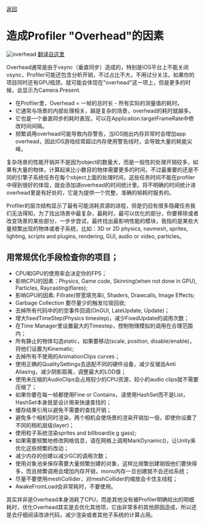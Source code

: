 [返回](index.md)

# 造成Profiler "Overhead"的因素

![overhead](https://pan.baidu.com/s/1geRsAIn)
[翻译自这里](http://answers.unity3d.com/questions/482381/what-are-causes-of-overhead-in-profiler.html)

Overhead通常是由于vsync（垂直同步）造成的，特别是IOS平台上不能关闭vsync，Profiler可能还包含分析开销，不过占比不大，不用过分关注，如果你的项目同时还有GPU瓶颈，就可能会体现在"overhead"这一项上，但是更多的时候，会显示为Camera.Present.  

- 在Profiler里，Overhead = 一帧的总时长 - 所有实际的测量值的耗时。
- 它通常与场景的内部处理相关，越是复杂的场景，overhead的耗时就越多。
- 它也是一个垂直同步的耗时表现，可以在Application.targetFrameRate中修改时间间隔。
- 频繁调用overhead可能导致内存警告，当IOS抛出内存异常时会增加app overhead，因此IOS游戏经常超过内存使用警告线时，会导致大量的耗能尖峰。


复杂场景的性能开销并不是因为object的数量大，而是一般性的处理开销较多，如果有大量的物体，计算起来比小数目的物体需要更多的时间，不过最重要的还是不同的引擎子系统任务在每个object上面的处理时间，这些任务时间不能在profiler中得到很好的体现，就会添加进overhead的时间统计里。将不明确的时间统计进overhead里是有好处的，它是为提供一个完整，准确的帧耗时服务的。  

Profiler的层次结构显示了最有可能消耗资源的进程，但是仍旧有很多隐藏任务我们无法得知，为了找出场景中最复杂，最耗时，最可以优化的部分，你要移除或者改变场景的某些部分，一步步尝试，最终找出最影响性能的模块，我指的是某些大量频繁出现的物体或者子系统，比如：3D or 2D physics, navmesh, sprites, lighting, scripts and plugins, rendering, GUI, audio or video, particles。  


## 用常规优化手段检查你的项目；
- CPU和GPU的使用率会决定你的FPS；
- 影响CPU的因素：Physics, Game code, Skinning(when not done in GPU), Particles, Raycasting(flares);
- 影响GPU的因素: Fillrate(带宽填充率), Shaders, Drawcalls, Image Effects;
- Garbage Collection 要尽量少的触发垃圾回收;
- 去掉所有代码中的的空事件回调(OnGUI, LateUpdate, Update)；
- 增大fixedTimeStep(Physics timestep)，减少FixedUpdate的调用次数；
- 在Time Manager里设置最大的Timestep，控制物理模拟的调用在合理范围内；
- 所有静止的物体勾选static，如果要移动(scale, position, disable/enable)，将他们设置为Kinematic;
- 去掉所有不使用的AnimationClips curves；
- 使用正确的QualitySettings去适配不同的硬件设备，减少反锯齿Anti Aliasing，减少阴影距离，调整最大的LOD值；
- 使用未压缩的AudioClips会占用较少的CPU资源，较小的audio clips就不需要压缩了；
- 如果你要在每一帧都使用Fine or Contains，请使用HashSet而不是List，HashSet本身就是设计用来快速查找的；
- 缓存结果引用以避免不需要的查找开销；
- 避免多个相机同时渲染，两个相机会使场景的渲染开销加一倍，即使你设置了不同的相机层级(layer)；
- 使用粒子系统渲染sprites and billboard(e.g gass);
- 如果需要频繁地修改网格信息，请在网格上调用MarkDynamic()，让Unity来优化这些频繁的改动；
- 减少内存的创建以减少GC的调用次数；
- 使用对象池来保存需要大量频繁创建的对象，这样比频繁创建销毁他们要快得多，而且频繁调用会增加内存开销，mono内存一旦创建就不会还给系统；
- 尽量不要使用meshCollider，对meshCollider的缩放会卡住主线程；
- AwakeFromLoad会非常耗时，不要使用。


其实并非是Overhead本身消耗了CPU，而是其他没有被Profiler明确给出的明细耗时，优化Overhead其实是去优化其他项，它由非常多的其他原因造成，所以还是去仔细阅读改进代码，减少渲染或者其他子系统的计算占用。
